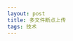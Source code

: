 ```yaml
---
layout: post
title: 多文件断点上传
tags: 技术
---
```

<template>
  <div class="upload-wrap" ref="uploadr">
    <!--  
      :auto-upload="false"
    :on-change="changeUpload"
    class="upload-demo"-->
    <!-- <span>上传进度：{{ total | totalText }}%</span> -->
    <!-- <span>网速：{{internetSpeed }}</span> -->
    <el-popover
      placement="top-end"
      title="传输列表"
      width="481"
      trigger="click"
      content="传输列表"
      popper-class="openprorp"
    >
      <div class="bigopen1">
        <div class="topopen_1">
          <p class="topopen_font1">
            正在上传
            <span v-if="openlistnum.length > 0">{{
              "(" + fileNum() + "/" + openlistnum.length + ")"
            }}</span>
          </p>
          <p class="topopen_font2" @click="empty">清空全部</p>
        </div>

        <div class="bottomopen_1">
          <p
            v-if="openlistnum.length == 0"
            class="bottomopen_font1"
            style="margin-top: 20.5px"
          >
            暂无数据
          </p>
          <!-- 上传文件列表 -->
          <div
            v-slse
            v-for="(item, key) in openlistnum"
            :key="`${item.fileMd5}_${item.name}`"
            class="bottomopen_box"
          >
            <!-- 上部分 -->
            <div class="bottomopen_box_center">
              <div class="bottomopen_box_center_left">
                <i class="el-icon-document"></i>
                <!-- <i class="el-icon-folder-opened"></i> -->
                <p class="bottomopen_box_center_filename">
                  {{ item.fileName }}
                </p>
              </div>
              <div class="bottomopen_box_center_right">
                <span v-if="item.status == 1">
                  <span
                    v-if="!item.btn && (item.total != 0 || item.total != 100)"
                  >
                    <el-tooltip
                      class="item"
                      effect="dark"
                      content="暂停上传"
                      placement="bottom"
                    >
                      <span>
                        <i
                          class="el-icon-video-pause"
                          v-if="
                            !item.btn && (item.total != 0 || item.total != 100)
                          "
                          @click="handleBtn(item)"
                        ></i>
                      </span>
                    </el-tooltip>
                  </span>
                  <span
                    v-if="item.btn && (item.total != 0 || item.total != 100)"
                  >
                    <el-tooltip
                      class="item"
                      effect="dark"
                      content="继续上传"
                      placement="bottom"
                    >
                      <span>
                        <i
                          class="el-icon-video-play"
                          v-if="
                            item.btn && (item.total != 0 || item.total != 100)
                          "
                          @click="handleBtn(item)"
                        ></i>
                      </span>
                    </el-tooltip>
                  </span>
                </span>
                <span v-else>
                  <!-- 上传成功 -->
                  <i class="el-icon-circle-check" v-if="item.total == 100"></i>
                  <!-- 上传失败 -->
                  <i
                    class="el-icon-warning-outline"
                    style="color: rgb(255, 153, 0)"
                    v-if="item.uploadErr"
                  ></i>
                  <el-tooltip
                    class="item"
                    effect="dark"
                    content="清空"
                    placement="bottom"
                  >
                    <span>
                      <i
                        class="el-icon-delete icon_delete_1"
                        @click="handleDelete(key)"
                      ></i>
                    </span>
                  </el-tooltip>
                </span>
              </div>
            </div>
            <!-- 中间步骤条 -->
            <div class="bottomopen_box_center1">
              <el-progress
                :show-text="false"
                :stroke-width="3"
                :percentage="item.total"
                class="bottomopen_box_center_progress"
              />
            </div>
            <!-- 下部分 -->
            <div class="bottomopen_box_center2">
              <p>{{ filesizeConvert(item.size) }}</p>
              <p>{{ internetSpeed }}</p>
            </div>
          </div>
          <!-- 上传文件列表结束 -->
        </div>
      </div>
      <el-button type="primary" size="small" slot="reference"
        >传输列表</el-button
      >
    </el-popover>

    <!-- <el-button type="text" v-if="total > 0 && total < 100" @click="handleBtn">{{
      btn | btnText
    }}</el-button> -->

    <el-upload
      class="upload-demo"
      ref="adModel"
      action="#"
      :headers="headers"
      :on-success="handleUploadSuccess"
      :on-error="handleerror"
      :file-list="fileList"
      :on-change="changeUpload"
      :before-upload="beforeUpload"
      :http-request="uploadHttpRequest"
    >
      <el-button size="small" type="primary" @click="upload">上传</el-button>
    </el-upload>
  </div>
</template>

<script>
import SparkMD5 from "spark-md5";

// import { fileUpload } from "@/api/filestorage/index.js";
import {
  upLoadFile,
  breakpointUpLoadFile,
  checkFileMd5,
  breakpointGetKey,
} from "@/api/filestorage/index";
import { fileParse } from "@/utils/parseFile";

import { getCookie } from "@/utils/cookies";
import { paramSeparator } from "../el-data-table/utils/query";
export default {
  name: "PublicNetworkIp",
  props: ["upid", "parentid", "filePath", "goHistory", "disabled"],
  data() {
    return {
      uploadUrl: "",
      uploadKey: "",
      mewfilePath: "",
      fileList: [],
      USER_id: sessionStorage.getItem("USER_ID"),
      file: "",
      action: "",
      loading: false,
      headers: {
        token: getCookie("token"),
        "Content-Type": "application/json;charset=UTF-8",
      },
      uploadDisabled: false,
      timer: null,
      // 分片上传
      total: 0,
      btn: false,
      abort: false,
      uploadSuc: false,
      slicesNum: null,
      chunkNumber: null,
      checkUrl: "",
      netTimer: null,
      internetSpeed: 0,
      isUploading: false, // 开始上传标示
      openlistnum: [],
      randomName: "", //随机文件名
    };
  },
  filters: {
    btnText(btn) {
      return btn ? "继续" : "暂停";
    },
    totalText(total) {
      return total > 100 ? 100 : total;
    },
  },

  watch: {
    upid: {
      handler(newvalue) {
        if (!this.goHistory) {
          this.mewfilePath = this.filePath;
        }
      },
      immediate: true,
      deep: true,
    },
    goHistory: {
      handler(newvalue) {
        if (!newvalue) {
          this.mewfilePath = this.filePath;
        }
      },
    },
    filePath(a) {
      this.mewfilePath = a;
    },
  },
  mounted() {
    this.mewfilePath = this.filePath;
    // 定时获取当前网速
    if (navigator.onLine) {
      this.netTimer = setInterval(() => {
        this.internetSpeed = navigator.connection.downlink + "MB/s";
      }, 1000);
    }
  },
  beforeDestroy() {
    clearInterval(this.netTimer);
    this.netTimer = null;
  },
  methods: {
    upload() {
      this.$emit("setUploadInfo", this.$data);
    },
    // 5秒后关闭
    closeUploadInfo() {
      this.timer = setTimeout(() => {
        this.isUploading = false;
      }, 5000);
    },

    // 分片上传
    async changeFile(file,uploadUrl, reqKeyData) {
      if (!file) return;
      file = file.raw;
      //   this.total = 0;
      //   this.abort = false;
      //   this.btn = false;
      let buffer = await fileParse(file, "buffer"),
        spark = new SparkMD5.ArrayBuffer(),
        hash,
        suffix;
      spark.append(buffer);
      hash = spark.end();
      suffix = /\.([0-9a-zA-Z]+)$/i.exec(file.name)[1];
      
      let multiple = null;
      /**
       * 方案一
       */
      if (file.size <= 5 * 1024 * 1024) {
        //文件不大于5mb 设置切片为一个
        multiple = 1;
      } else {
        for (let i = 20; i >= 1; i--) {
          if (file.size % i == 0) {
            multiple = i;
            break;
          }
        }
      }
      /**
       * 方案二
       */
      const chunkSize = 5 * 1024 * 1024; // 每个块的大小为 5MB
      // const chunkSize = 10; // 每个块的大小为 10
      const fileSize = file.size; // 文件大小
      const chunks = Math.ceil(fileSize / chunkSize); // 总块数

      // 切片个数
      this.slicesNum = chunks || multiple;

      // 创建切片
      let partList = [],
        partsize = chunkSize || file.size / this.slicesNum;
      // cur = 0;
      for (let i = 1; i <= this.slicesNum; i++) {
        const start = (i - 1) * partsize;
        const end = Math.min(start + partsize, fileSize);
        let item = {
          // chunk: file.slice(cur, Math.min(file.size, cur + partsize)),
          chunk: file.slice(start, end),
          filename: `${hash}_${i}.${suffix}`,
          chunkNumber: `${i - 1}`,
          // file: file.slice(cur, Math.min(file.size, cur + partsize)),
          file: file.slice(start, end),
        };
        // cur += partsize;
        partList.push(item);
      }
      this.requestData = {
        fileMd5: hash,
        name: this.randomName,
        size: file.size,
        totalChunks: this.slicesNum,
        chunkSize: partsize,
        fileName: file.name,
        uploadKey: reqKeyData.key, // 后台需要的key
      };
      let obj = {
        total: 0,
        abort: false,
        btn: false,
        partList: partList,
        uploadErr: false, //是否上传失败
        status: 1, //上传状态
      };
      let fileObj = { ...this.requestData, ...obj };
      //文件列表
      this.openlistnum.push(fileObj);

      //   this.partList = partList;
      //   const checkRes = await checkFileMd5(this.checkUrl, {
      //     key: this.uploadKey,
      //     fileName: this.requestData.name,
      //     md5: this.requestData.fileMd5,
      //   }).catch((err) => {
      //     console.log("err--", err);
      //   });
      //   const { data, code } = checkRes;

      //   if (code != 200 && code != 206 && code != 207) {
      //     this.uploadDisabled = false;
      //     return;
      //   }
      //   if (code == 200) {
      //     this.uploadSuc = true;
      //     this.uploadDisabled = false;
      //     this.total = 100;
      //     this.$message.success("此文件已经上传，无需再次上传！");
      //     return;
      //   }

      //   const nextChunkNumber = code == 206 ? data.chunkNumber : 0;

      //   if (nextChunkNumber) {
      //     this.partList.splice(nextChunkNumber - 1, 1);
      //   }

      this.isUploading = true;
      this.sendRequest(fileObj);
    },
    async sendRequest(element) {
      element.uploadSuc = false;
      // 根据100个切片创造100个请求集合
      let requestList = [];
      try {
        element.partList.forEach((item, index) => {
          // 每一个函数都发送一个切片请求
          let fn = async (chunkNumber) => {
            let formData = new FormData(),
              shardFile = new SparkMD5.ArrayBuffer(),
              shardFileBuffer = await fileParse(item.chunk, "buffer"),
              shardFileHash;
            shardFile.append(shardFileBuffer);
            shardFileHash = shardFile.end();
            formData.append(
              "chunk",
               element.reqNextChunkNumber ?  element.reqNextChunkNumber : item.chunkNumber
            );

            formData.append("file", item.file);
            formData.append("chunks", element.totalChunks);
            formData.append("md5", element.fileMd5);
            formData.append("name", element.name);
            formData.append("size", element.chunkSize);
            formData.append("key", element.uploadKey);
            return breakpointUpLoadFile(this.uploadUrl, formData).then(
              (res) => {
                const { code, data } = res;
                if (code == 206) {
                  // element.total += parseInt(100 / element.totalChunks);
                  //进度
                  element.total = parseInt(
                    (res.data.chunkNumber / element.totalChunks) * 100
                  );
                  this.$forceUpdate(); // 强制重新渲染组件
                  // 传完的切片我们把它移除掉
                  if(data.chunkNumber){
                    element.partList.shift();    
                    element.reqNextChunkNumber = res.data.chunkNumber          
                  }
                  return data.chunkNumber;
                } else if (code == 200) {
                  this.$message.success("上传成功");
                  element.uploadSuc = true;
                  element.total = 100;
                  element.status = 0;
                  element.uploadErr = false;
                  this.$parent.gettableList();
                  this.$parent.getPage(2, this.upid, this.USER_id);
                  this.closeUploadInfo();
                } else {
                  throw Error(`We've found the target element.`);
                }
              }
            );
          };
          requestList.push(fn);
        });
      } catch (err) {}

      let i = 0;

      let send = async (params) => {
        if (params.abort) return;
        if (i >= requestList.length && !params.uploadSuc) {
          this.$message.warning("上传失败,请重新上传");
          params.total = 0;
          params.status = 0;
          params.uploadErr = true;
          this.closeUploadInfo();
          return;
        }
        if (params.uploadSuc) {
          params.status = 0;
          params.total = 100;
          params.uploadErr = false;

          return;
        }

        await requestList[i]().then((res) => {
          
        });

        i++;
        send(params);
      };
      send(element);
    },
    handleBtn(params) {
      if (params.btn) {
        params.abort = false;
        params.btn = false;
        this.sendRequest(params);
        return;
      }
      params.btn = true;
      params.abort = true;
    },

    handleUpload(file) {
      this.file = file.file;
    },

    beforeUpload(file) {
      const isLt2M = file.size / 1024 / 1024 < 1024;
      if (!isLt2M) {
        this.$message.error(
          "上传文件大小不能超过 1GB! 如有扩容需要，请联系客服。"
        );
      }
      return isLt2M;
    },
    // 只能上传单个文件，选择文件覆盖原有文件
    changeUpload(file, fileList) {
      if (fileList.length > 0) {
        this.fileList = [fileList[fileList.length - 1]];
      }
    },

    uploadHttpRequest(data) {
      var obj = {
        filePath: this.mewfilePath ? this.mewfilePath : "",
        userId: this.USER_id,
        regionId: this.upid,
        fileName: this.fileList[0].name,
      };
      this.getKeyHanlder(obj, this.fileList[0], data);
    },

    handleUploadSuccess(res, file) {
      this.file = file.raw;
      this.$parent.gettableList();
      this.$parent.getPage(2, this.upid, this.USER_id);
      this.$message.success("上传成功!");
    },
    handleerror(res, file) {
      this.$message.error("上传失败");
    },
    clearTimeoutHandle() {
      clearTimeout(this.timer);
      this.timer = null;
    },

    // 获取key方法
    getKeyHanlder(obj, file, val) {
      //   this.uploadDisabled = true;
      if (this.timer) {
        this.clearTimeoutHandle();
      }
      breakpointGetKey(obj).then((res) => {
        if (res.code == "200") {
          this.uploadUrl = res.data.uploadUrl;
          this.checkUrl = res.data.checkUrl;
          this.uploadKey = res.data.key;
          this.randomName = res.data.fileName;
          var formData = new FormData(); // 当前为空
          formData.append("file", file.raw);
          formData.append("key", this.uploadKey);
          formData.append("regionId", this.upid);
          this.changeFile(file, this.uploadUrl,res.data);
        } else {
          //   this.uploadDisabled = false;
        }
      });
    },
    //删除文件列表
    handleDelete(key) {
      this.openlistnum.splice(key, 1);
    },
    //文件单位转换
    filesizeConvert(size) {
      var size = parseInt(size);
      var data = "";
      if (size < 0.1 * 1024) {
        data = size.toFixed(2) + "B";
      } else if (size < 0.1 * 1024 * 1024) {
        data = (size / 1024).toFixed(2) + "KB";
      } else if (size < 0.1 * 1024 * 1024 * 1024) {
        data = (size / (1024 * 1024)).toFixed(2) + "MB";
      } else {
        data = (size / (1024 * 1024 * 1024)).toFixed(2) + "GB";
      }
      var sizestr = data + "";
      var len = sizestr.indexOf(".");
      var dec = sizestr.substr(len + 1, 2);
      if (dec == "00") {
        return sizestr.substring(0, len) + sizestr.substr(len + 3, 2);
      }
      return sizestr;
    },
    //清空全部
    empty() {
      this.openlistnum = [];
    },
    //正在上传的文件数量
    fileNum() {
      let n = 0;
      this.openlistnum.forEach((e) => {
        if (e.status == 1) {
          n += 1;
        }
      });
      return n;
    },
  },
};
</script>
<style scoped lang="less">
.upload-wrap {
  .progress-wrap {
    margin-right: 20px;
  }
  .upload-demo {
    display: inline-block;
    margin-left: 10px;
  }
}
/*传输列表弹窗*/
.openprorp {
  padding: 12px 16px;
}
.openprorp .el-popover__title {
  font-size: 14px !important;
}
.bigopen1 {
  width: 100%;
  font-size: 14px;
  display: flex;
  flex-direction: column;
}
.topopen_1 {
  width: 451px;
  height: 36px;
  padding: 0px 16px;
  margin-bottom: 12px;
  background-color: #f5f7fa;
  display: flex;
  justify-content: space-between;
  align-items: center;
}
.topopen_font1 {
  color: #303133;
}
.topopen_font2 {
  color: #4686f2;
  cursor: pointer;
}
.bottomopen_1 {
  width: 451px;
  min-height: 71px;
  max-height: 270px;
  /* line-height: 71px; */
  padding: 0px 16px;
  display: flex;
  flex-direction: column;
  align-items: center;
  overflow-x: hidden;
  overflow-y: auto;
}
.bottomopen_font1 {
  color: #909399;
}
.bottomopen_box {
  width: 100%;
  height: 71px;
  padding-left: 18px;
  padding-right: 13px;
  border-bottom: 1px solid #f2f5fc;
  display: flex;
  flex-direction: column;
}
/* 传输列表上部分样式 */
.bottomopen_box_center {
  width: 100%;
  display: flex;
  justify-content: space-between;
  align-items: center;
  margin-top: 6px;
  margin-bottom: 6px;
}
.bottomopen_box_center_left {
  display: flex;
  align-items: center;
}
.bottomopen_box_center_right {
  font-size: 16px;
  color: #4686f2;
  width: 48px;
  height: 16px;
  display: flex;
  justify-content: flex-end;
  i {
    cursor: pointer;
  }
}
.icon_delete_1 {
  margin-left: 16px;
}
.bottomopen_box_center_filename {
  margin-left: 8px;
}
.bottomopen_box_center1,
.bottomopen_box_center2 {
  margin-left: 22px;
}
/* 传输列表中间样式 */
.bottomopen_box_center1 {
  width: 361px;
}
::v-deep .bottomopen_box_center_progress {
  width: 100% !important;
}
/* 传输列表下部分样式 */
.bottomopen_box_center2 {
  width: 329px;
  font-size: 12px;
  color: #909399;
  display: flex;
  justify-content: space-between;
  margin-top: 8px;
  margin-bottom: 6px;
}
</style>
